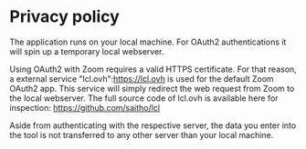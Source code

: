 # Privacy policy

The application runs on your local machine.
For OAuth2 authentications it will spin up a temporary local webserver.

Using OAuth2 with Zoom requires a valid HTTPS certificate. For that reason, a external service "lcl.ovh":https://lcl.ovh is used for the default Zoom OAuth2 app.
This service will simply redirect the web request from Zoom to the local webserver. The full source code of lcl.ovh is available here for inspection: https://github.com/saitho/lcl

Aside from authenticating with the respective server, the data you enter into the tool is not transferred to any other server than your local machine.
